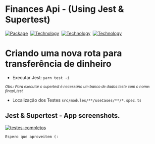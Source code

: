 <h1>Finances Api - (Using Jest & Supertest)</h1>

[![Package][express-image]][express-url] 
[![Technology][node-image]][node-url] 
[![Technology][typescript-image]][typescript-url] 
[![Technology][jest-image]][jest-url]

[express-url]: https://www.npmjs.com/package/Express
[express-image]: https://img.shields.io/badge/Express-green?style=for-the-badge&logo=Express&logoColor=black
[node-url]: https://nodejs.org/
[node-image]: https://img.shields.io/badge/NodeJS-green?style=for-the-badge&logo=Node.js&logoColor=black
[typescript-url]: https://www.typescriptlang.org
[typescript-image]: https://img.shields.io/badge/Typescript-blue?style=for-the-badge&logo=TypeScript&logoColor=white
[jest-url]: https://jestjs.io/
[jest-image]: https://img.shields.io/badge/Jest-red?style=for-the-badge&logo=Jest&logoColor=black

# Criando uma nova rota para transferência de dinheiro

- Executar Jest:
  `yarn test -i`

<i><small>Obs.: Para executar o supertest é necessário um banco de dados teste com o nome: finapi_test</small></i>

- Localização dos Testes
  `src/modules/**/useCases/**/*.spec.ts`

## Jest & Supertest - App screenshots.

[![testes-completos](https://raw.githubusercontent.com/rickson-simoes/chapter04-desafios-testesUnitarios/master/img_exemplar/testes-completos.png "Demonstração de testes - Suites:12/Testes:27")](https://raw.githubusercontent.com/rickson-simoes/chapter04-desafios-testesUnitarios/master/img_exemplar/testes-completos.png "Demonstração de Testes")

`Espero que aproveitem (:`
